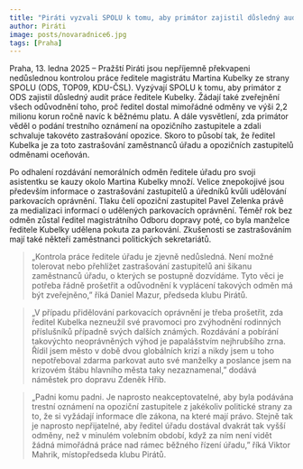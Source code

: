 ```yaml
---
title: "Piráti vyzvali SPOLU k tomu, aby primátor zajistil důsledný audit práce ředitele magistrátu Kubelky"
author: Piráti
image: posts/novaradnice6.jpg
tags: [Praha]
---
```


Praha, 13. ledna 2025 – Pražští Piráti jsou nepříjemně překvapeni nedůslednou kontrolou práce ředitele magistrátu Martina Kubelky ze strany SPOLU (ODS, TOP09, KDU-ČSL). Vyzývají SPOLU k tomu, aby primátor z ODS zajistil důsledný audit práce ředitele Kubelky. Žádají také zveřejnění všech odůvodnění toho, proč ředitel dostal mimořádné odměny ve výši 2,2 milionu korun ročně navíc k běžnému platu. A dále vysvětlení, zda primátor věděl o podání trestního oznámení na opozičního zastupitele a zdali schvaluje takovéto zastrašování opozice. Skoro to působí tak, že ředitel Kubelka je za toto zastrašování zaměstnanců úřadu a opozičních zastupitelů odměnami oceňován.

Po odhalení rozdávání nemorálních odměn ředitele úřadu pro svoji asistentku se kauzy okolo Martina Kubelky množí. Velice znepokojivé jsou především informace o zastrašování zastupitelů a úředníků kvůli udělování parkovacích oprávnění. Tlaku čelí opoziční zastupitel Pavel Zelenka právě za medializaci informací o udělených parkovacích oprávnění. Téměř rok bez odměn zůstal ředitel magistrátního Odboru dopravy poté, co byla manželce ředitele Kubelky udělena pokuta za parkování. Zkušenosti se zastrašováním mají také někteří zaměstnanci politických sekretariátů.

> „Kontrola práce ředitele úřadu je zjevně nedůsledná. Není možné tolerovat nebo přehlížet zastrašování zastupitelů ani šikanu zaměstnanců úřadu, o kterých se postupně dozvídáme. Tyto věci je potřeba řádně prošetřit a odůvodnění k vyplácení takových odměn má být zveřejněno,” říká Daniel Mazur, předseda klubu Pirátů.

> „V případu přidělování parkovacích oprávnění je třeba prošetřit, zda ředitel Kubelka nezneužil své pravomoci pro zvýhodnění rodinných příslušníků případně svých dalších známých. Rozdávání a pobírání takovýchto neoprávněných výhod je papalášstvím nejhrubšího zrna. Řídil jsem město v době dvou globálních krizí a nikdy jsem u toho nepotřeboval zdarma parkovat auto své manželky a poslance jsem na krizovém štábu hlavního města taky nezaznamenal,” dodává náměstek pro dopravu Zdeněk Hřib.

> „Padni komu padni. Je naprosto neakceptovatelné, aby byla podávána trestní oznámení na opoziční zastupitele z jakékoliv politické strany za to, že si vyžádají informace dle zákona, na které mají právo. Stejně tak je naprosto nepřijatelné, aby ředitel úřadu dostával dvakrát tak vyšší odměny, než v minulém volebním období, když za ním není vidět žádná mimořádná práce nad rámec běžného řízení úřadu,”  říká Viktor Mahrik, místopředseda klubu Pirátů. 


